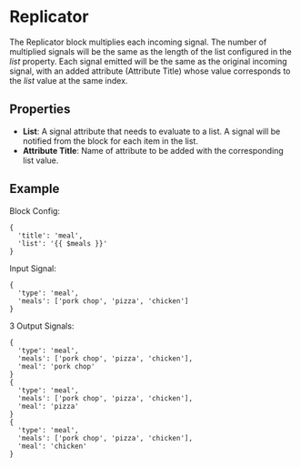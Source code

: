 Replicator
==========
The Replicator block multiplies each incoming signal. The number of multiplied signals will be the same as the length of the list configured in the *list* property.  Each signal emitted will be the same as the original incoming signal, with an added attribute (Attribute Title) whose value corresponds to the *list* value at the same index.

Properties
---
- **List**: A signal attribute that needs to evaluate to a list. A signal will be notified from the block for each item in the list.
- **Attribute Title**: Name of attribute to be added with the corresponding list value.

Example
---
Block Config:
```
{
  'title': 'meal',
  'list': '{{ $meals }}'
}
```
Input Signal:
```
{
  'type': 'meal',
  'meals': ['pork chop', 'pizza', 'chicken']
}
```
3 Output Signals:
```
{
  'type': 'meal',
  'meals': ['pork chop', 'pizza', 'chicken'],
  'meal': 'pork chop'
}
{
  'type': 'meal',
  'meals': ['pork chop', 'pizza', 'chicken'],
  'meal': 'pizza'
}
{
  'type': 'meal',
  'meals': ['pork chop', 'pizza', 'chicken'],
  'meal': 'chicken'
}
```
